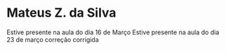 # Mateus Z. da Silva

Estive presente na aula do dia 16 de Março
Estive presente na aula do dia 23 de março
correção corrigida
